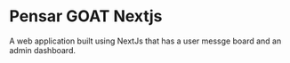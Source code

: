 # Pensar GOAT Nextjs

A web application built using NextJs that has a user messge board and an admin dashboard.
